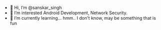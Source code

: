 - 👋 Hi, I’m @sanskar_singh
- 👀 I’m interested Android Development, Network Security.
- 🌱 I’m currently learning... hmm.. I don't know, may be something that is fun

